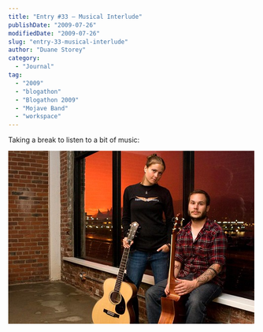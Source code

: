 ```yaml
---
title: "Entry #33 – Musical Interlude"
publishDate: "2009-07-26"
modifiedDate: "2009-07-26"
slug: "entry-33-musical-interlude"
author: "Duane Storey"
category:
  - "Journal"
tag:
  - "2009"
  - "blogathon"
  - "Blogathon 2009"
  - "Mojave Band"
  - "workspace"
---
```


Taking a break to listen to a bit of music:

[![Mojave Band](_images/entry-33--musical-interlude-1.jpg)](http://www.flickr.com/photos/duanestorey/3756338497/)